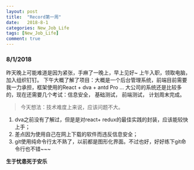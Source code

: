 ```yaml
---
layout: post
title:  "Record第一周"
date:   2018-8-1
categories: New_Job_Life
tags: [New_Job_Life]
comment: true
---
```


### 8/1/2018
昨天晚上可能难道是因为紧张，手麻了一晚上，早上见好~
上午入职，领取电脑，加入组织钉钉。
下午大概了解了项目：大概是一个后台管理系统，前端目前需要我一力承担，框架使用的React + dva + antd Pro ...
大公司的系统还是比较多的，现在还需要几个考试：信息安全， 基础测试， 前端测试， 计划周末完成。

>今天想法：技术难度上来说，应该问题不大。
1. dva之前没有了解过，但是是对react+ redux的最佳实践的封装，应该能较快上手；
2. 差点因为使用自己在网上下载的软件而违反信息安全；
3. git使用纯命令行太不熟了，以前都是图形化界面。不过也好，好好练下git命令行也不错~~~



__生于忧患死于安乐__
